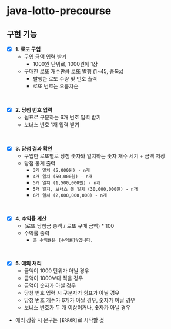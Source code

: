 # java-lotto-precourse

<h2>구현 기능</h2>

- [x] **1. 로또 구입**
  - 구입 금액 입력 받기
    - 1000원 단위로, 1000원에 1장
  - 구매한 로또 개수만큼 로또 발행 (1~45, 중복x)
      - 발행한 로또 수량 및 번호 출력
      - 로또 번호는 오름차순

<br>

- [x] **2. 당첨 번호 입력**
    - 쉼표로 구분하는 6개 번호 입력 받기
    - 보너스 번호 1개 입력 받기

<br>

- [x] **3. 당첨 결과 확인**
    - 구입한 로또별로 당첨 숫자와 일치하는 숫자 개수 세기 + 금액 저장
    - 당첨 통계 출력
        - `3개 일치 (5,000원) - n개`
        - `4개 일치 (50,000원) - n개`
        - `5개 일치 (1,500,000원) - n개`
        - `5개 일치, 보너스 볼 일치 (30,000,000원) - n개`
        - `6개 일치 (2,000,000,000) - n개`

<br>

- [x] **4. 수익률 계산**
    - (로또 당첨금 총액 / 로또 구매 금액) * 100
    - 수익률 출력
        - `총 수익률은 {수익률}%입니다.`

<br>


- [x] **5. 예외 처리**
  - 금액이 1000 단위가 아닐 경우
  - 금액이 1000보다 적을 경우
  - 금액이 숫자가 아닐 경우
  - 당첨 번호 입력 시 구분자가 쉼표가 아닐 경우
  - 당첨 번호 개수가 6개가 아닐 경우, 숫자가 아닐 경우
  - 보너스 번호가 두 개 이상이거나, 숫자가 아닐 경우

- 에러 상황 시 문구는 `[ERROR]`로 시작할 것